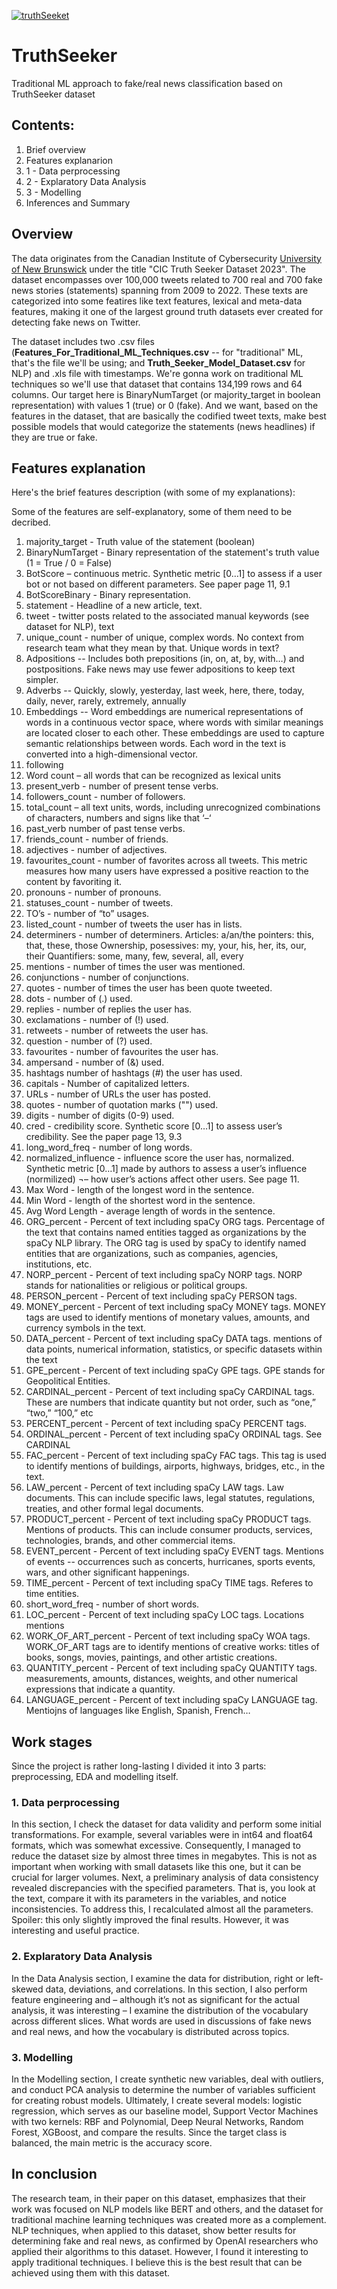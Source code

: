 [![truthSeeket](https://i.postimg.cc/wB3n43J9/temp-Imagec2-Nze9.avif)](https://postimg.cc/cKyDrxXz)
# TruthSeeker
Traditional ML approach to fake/real news classification based on TruthSeeker dataset

## Contents:
1. Brief overview
2. Features explanarion
3. 1 - Data perprocessing
4. 2 - Explaratory Data Analysis
5. 3 - Modelling
6. Inferences and Summary

## Overview

The data originates from the Canadian Institute of Cybersecurity [University of New Brunswick](https://www.unb.ca/cic/about/index.html) under the title "CIC Truth Seeker Dataset 2023". The dataset encompasses over 100,000 tweets related to 700 real and 700 fake news stories (statements) spanning from 2009 to 2022. These texts are categorized into some featires like text features, lexical and meta-data features, making it one of the largest ground truth datasets ever created for detecting fake news on Twitter. 

The dataset includes two .csv files (**Features_For_Traditional_ML_Techniques.csv** -- for "traditional" ML, that's the file we'll be using; and **Truth_Seeker_Model_Dataset.csv** for NLP) and .xls file with timestamps. We're gonna work on traditional ML techniques so we'll use that dataset that contains 134,199 rows and 64 columns. Our target here is BinaryNumTarget (or majority_target in boolean representation) with values 1 (true) or 0 (fake). And we want, based on the features in the dataset, that are basically the codified tweet texts, make best possible models that would categorize the statements (news headlines) if they are true or fake.

## Features explanation

Here's the brief features description (with some of my explanations):

Some of the features are self-explanatory, some of them need to be decribed.

1.	majority_target - Truth value of the statement (boolean)
2.	BinaryNumTarget - Binary representation of the statement's truth value (1 = True / 0 = False)
3.	BotScore – continuous metric. Synthetic metric [0…1] to assess if a user bot or not based on different parameters. See paper page 11, 9.1
4.	BotScoreBinary - Binary representation.
5.	statement - Headline of a new article, text. 
6.	tweet - twitter posts related to the associated manual keywords (see dataset for NLP), text
7.	unique_count - number of unique, complex words. No context from research team what they mean by that. Unique words in text?
8.	Adpositions -- Includes both prepositions (in, on, at, by, with…) and postpositions.
Fake news may use fewer adpositions to keep text simpler.
9.	Adverbs -- Quickly, slowly, yesterday, last week, here, there, today, daily, never, rarely, extremely, annually
10.	Embeddings -- Word embeddings are numerical representations of words in a continuous vector space, where words with similar meanings are located closer to each other. These embeddings are used to capture semantic relationships between words. Each word in the text is converted into a high-dimensional vector.
11.	following
12.	Word count – all words that can be recognized as lexical units
13.	present_verb - number of present tense verbs.
14.	followers_count - number of followers.
15.	total_count – all text units, words, including unrecognized combinations of characters, numbers and signs like that ‘–‘
16.	past_verb number of past tense verbs.
17.	friends_count - number of friends.
18.	adjectives - number of adjectives.
19.	favourites_count - number of favorites across all tweets. This metric measures how many users have expressed a positive reaction to the content by favoriting it.
20.	pronouns - number of pronouns.
21.	statuses_count - number of tweets.
22.	TO’s - number of “to” usages.
23.	listed_count - number of tweets the user has in lists.
24.	determiners - number of determiners.
Articles: a/an/the
pointers: this, that, these, those
Ownership, posessives: my, your, his, her, its, our, their
Quantifiers: some, many, few, several, all, every
25.	mentions - number of times the user was mentioned.
26.	conjunctions - number of conjunctions.
27.	quotes - number of times the user has been quote tweeted.
28.	dots - number of (.) used.
29.	replies - number of replies the user has.
30.	exclamations - number of (!) used.
31.	retweets - number of retweets the user has.
32.	question - number of (?) used.
33.	favourites - number of favourites the user has.
34.	ampersand - number of (&) used. 
35.	hashtags number of hashtags (#) the user has used.
36.	capitals - Number of capitalized letters.
37.	URLs - number of URLs the user has posted.
38.	quotes - number of quotation marks ("") used.
39.	digits - number of digits (0-9) used.
40.	cred - credibility score. Synthetic score [0…1] to assess user’s credibility. See the paper page 13, 9.3
41.	long_word_freq - number of long words.
42.	normalized_influence - influence score the user has, normalized. Synthetic metric [0…1] made by authors to assess a user’s influence (normilized) ¬– how user’s actions affect other users. See page 11.
43.	Max Word - length of the longest word in the sentence.
44.	Min Word - length of the shortest word in the sentence.
45.	Avg Word Length - average length of words in the sentence.
46.	ORG_percent - Percent of text including spaCy ORG tags. Percentage of the text that contains named entities tagged as organizations by the spaCy NLP library. The ORG tag is used by spaCy to identify named entities that are organizations, such as companies, agencies, institutions, etc.
47.	NORP_percent - Percent of text including spaCy NORP tags. NORP stands for nationalities or religious or political groups.
48.	PERSON_percent - Percent of text including spaCy PERSON tags.
49.	MONEY_percent - Percent of text including spaCy MONEY tags. MONEY tags are used to identify mentions of monetary values, amounts, and currency symbols in the text.
50.	DATA_percent - Percent of text including spaCy DATA tags. mentions of data points, numerical information, statistics, or specific datasets within the text
51.	GPE_percent - Percent of text including spaCy GPE tags. GPE stands for Geopolitical Entities.
52.	CARDINAL_percent - Percent of text including spaCy CARDINAL tags. These are numbers that indicate quantity but not order, such as “one,” “two,” “100,” etc
53.	PERCENT_percent - Percent of text including spaCy PERCENT tags.
54.	ORDINAL_percent - Percent of text including spaCy ORDINAL tags. See CARDINAL
55.	FAC_percent - Percent of text including spaCy FAC tags. This tag is used to identify mentions of buildings, airports, highways, bridges, etc., in the text.
56.	LAW_percent - Percent of text including spaCy LAW tags. Law documents. This can include specific laws, legal statutes, regulations, treaties, and other formal legal documents.
57.	PRODUCT_percent - Percent of text including spaCy PRODUCT tags. Mentions of products. This can include consumer products, services, technologies, brands, and other commercial items.
58.	EVENT_percent - Percent of text including spaCy EVENT tags. Mentions of events -- occurrences such as concerts, hurricanes, sports events, wars, and other significant happenings.
59.	TIME_percent - Percent of text including spaCy TIME tags. Referes to time entities.
60.	short_word_freq - number of short words.
61.	LOC_percent - Percent of text including spaCy LOC tags. Locations mentions
62.	WORK_OF_ART_percent - Percent of text including spaCy WOA tags. WORK_OF_ART tags are to identify mentions of creative works: titles of books, songs, movies, paintings, and other artistic creations.
63.	QUANTITY_percent - Percent of text including spaCy QUANTITY tags. measurements, amounts, distances, weights, and other numerical expressions that indicate a quantity.
64.	LANGUAGE_percent - Percent of text including spaCy LANGUAGE tag. Mentiojns of languages like English, Spanish, French…

## Work stages

Since the project is rather long-lasting I divided it into 3 parts: preprocessing, EDA and modelling itself.

### 1. Data perprocessing 

In this section, I check the dataset for data validity and perform some initial transformations. For example, several variables were in int64 and float64 formats, which was somewhat excessive. Consequently, I managed to reduce the dataset size by almost three times in megabytes. This is not as important when working with small datasets like this one, but it can be crucial for larger volumes. Next, a preliminary analysis of data consistency revealed discrepancies with the specified parameters. That is, you look at the text, compare it with its parameters in the variables, and notice inconsistencies. To address this, I recalculated almost all the parameters. Spoiler: this only slightly improved the final results. However, it was interesting and useful practice.

### 2. Explaratory Data Analysis

In the Data Analysis section, I examine the data for distribution, right or left-skewed data, deviations, and correlations. In this section, I also perform feature engineering and – although it’s not as significant for the actual analysis, it was interesting – I examine the distribution of the vocabulary across different slices. What words are used in discussions of fake news and real news, and how the vocabulary is distributed across topics.

### 3. Modelling

In the Modelling section, I create synthetic new variables, deal with outliers, and conduct PCA analysis to determine the number of variables sufficient for creating robust models. Ultimately, I create several models: logistic regression, which serves as our baseline model, Support Vector Machines with two kernels: RBF and Polynomial, Deep Neural Networks, Random Forest, XGBoost, and compare the results. Since the target class is balanced, the main metric is the accuracy score.

## In conclusion

The research team, in their paper on this dataset, emphasizes that their work was focused on NLP models like BERT and others, and the dataset for traditional machine learning techniques was created more as a complement. NLP techniques, when applied to this dataset, show better results for determining fake and real news, as confirmed by OpenAI researchers who applied their algorithms to this dataset. However, I found it interesting to apply traditional techniques. I believe this is the best result that can be achieved using them with this dataset.


